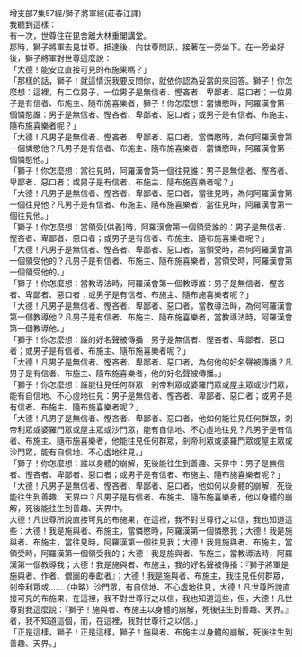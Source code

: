 增支部7集57經/獅子將軍經(莊春江譯)  
我聽到這樣：  
有一次，世尊住在毘舍離大林重閣講堂。  
那時，獅子將軍去見世尊。抵達後，向世尊問訊，接著在一旁坐下。在一旁坐好後，獅子將軍對世尊這麼說：  
「大德！能安立直接可見的布施果嗎？」  
「那樣的話，獅子！就這情況我要反問你，就依你認為妥當的來回答。獅子！你怎麼想：這裡，有二位男子，一位男子是無信者、慳吝者、卑鄙者、惡口者；一位男子是有信者、布施主、隨布施喜樂者，獅子！你怎麼想：當憐愍時，阿羅漢會第一個憐愍誰：男子是無信者、慳吝者、卑鄙者、惡口者；或男子是有信者、布施主、隨布施喜樂者呢？」  
「大德！凡男子是無信者、慳吝者、卑鄙者、惡口者，當憐愍時，為何阿羅漢會第一個憐愍他？凡男子是有信者、布施主、隨布施喜樂者，當憐愍時，阿羅漢會第一個憐愍他。」  
「獅子！你怎麼想：當往見時，阿羅漢會第一個往見誰：男子是無信者、慳吝者、卑鄙者、惡口者；或男子是有信者、布施主、隨布施喜樂者呢？」  
「大德！凡男子是無信者、慳吝者、卑鄙者、惡口者，當往見時，為何阿羅漢會第一個往見他？凡男子是有信者、布施主、隨布施喜樂者，當往見時，阿羅漢會第一個往見他。」  
「獅子！你怎麼想：當領受[供養]時，阿羅漢會第一個領受誰的：男子是無信者、慳吝者、卑鄙者、惡口者；或男子是有信者、布施主、隨布施喜樂者呢？」  
「大德！凡男子是無信者、慳吝者、卑鄙者、惡口者，當領受時，為何阿羅漢會第一個領受他的？凡男子是有信者、布施主、隨布施喜樂者，當領受時，阿羅漢會第一個領受他的。」  
「獅子！你怎麼想：當教導法時，阿羅漢會第一個教導誰：男子是無信者、慳吝者、卑鄙者、惡口者；或男子是有信者、布施主、隨布施喜樂者呢？」  
「大德！凡男子是無信者、慳吝者、卑鄙者、惡口者，當教導法時，為何阿羅漢會第一個教導他？凡男子是有信者、布施主、隨布施喜樂者，當教導法時，阿羅漢會第一個教導他。」  
「獅子！你怎麼想：誰的好名聲被傳播：男子是無信者、慳吝者、卑鄙者、惡口者；或男子是有信者、布施主、隨布施喜樂者呢？」  
「大德！凡男子是無信者、慳吝者、卑鄙者、惡口者，為何他的好名聲被傳播？凡男子是有信者、布施主、隨布施喜樂者，他的好名聲被傳播。」  
「獅子！你怎麼想：誰能往見任何群眾：剎帝利眾或婆羅門眾或屋主眾或沙門眾，能有自信地、不心虛地往見：男子是無信者、慳吝者、卑鄙者、惡口者；或男子是有信者、布施主、隨布施喜樂者呢？」  
「大德！凡男子是無信者、慳吝者、卑鄙者、惡口者，他如何能往見任何群眾，剎帝利眾或婆羅門眾或屋主眾或沙門眾，能有自信地、不心虛地往見？凡男子是有信者、布施主、隨布施喜樂者，他能往見任何群眾，剎帝利眾或婆羅門眾或屋主眾或沙門眾，能有自信地、不心虛地往見。」  
「獅子！你怎麼想：誰以身體的崩解，死後能往生到善趣、天界中：男子是無信者、慳吝者、卑鄙者、惡口者；或男子是有信者、布施主、隨布施喜樂者呢？」  
「大德！凡男子是無信者、慳吝者、卑鄙者、惡口者，他如何以身體的崩解，死後能往生到善趣、天界中？凡男子是有信者、布施主、隨布施喜樂者，他以身體的崩解，死後能往生到善趣、天界中。  
大德！凡世尊所說直接可見的布施果，在這裡，我不對世尊行之以信，我也知道這些：大德！我是施與者、布施主，當憐愍時，阿羅漢第一個憐愍我；大德！我是施與者、布施主，當往見時，阿羅漢第一個往見我；大德！我是施與者、布施主，當領受時，阿羅漢第一個領受我的；大德！我是施與者、布施主，當教導法時，阿羅漢第一個教導我；大德！我是施與者、布施主，我的好名聲被傳播：『獅子將軍是施與者、作者、僧團的奉獻者』；大德！我是施與者、布施主，我往見任何群眾，剎帝利眾或……（中略）沙門眾，有自信地、不心虛地往見，大德！凡世尊所說直接可見的布施果，在這裡，我不對世尊行之以信，我也知道這些，但，大德！凡世尊對我這麼說：『獅子！施與者、布施主以身體的崩解，死後往生到善趣、天界。』者，我不知道這個，而，在這裡，我對世尊行之以信。」  
「正是這樣，獅子！正是這樣，獅子！施與者、布施主以身體的崩解，死後往生到善趣、天界。」  
  
  

